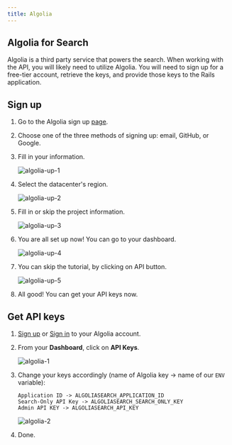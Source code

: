 ```yaml
---
title: Algolia
---
```


## Algolia for Search

Algolia is a third party service that powers the search. When working with the
API, you will likely need to utilize Algolia. You will need to sign up for a
free-tier account, retrieve the keys, and provide those keys to the Rails
application.

## Sign up

1. Go to the Algolia sign up
   [page](https://www.algolia.com/apps/AJVD3Q9KL3/dashboard).

2. Choose one of the three methods of signing up: email, GitHub, or Google.

3. Fill in your information.

   ![algolia-up-1](https://user-images.githubusercontent.com/22895284/51078744-ad602c00-16ba-11e9-9f59-7f9f2cc0443f.png)

4. Select the datacenter's region.

   ![algolia-up-2](https://user-images.githubusercontent.com/22895284/51078745-ad602c00-16ba-11e9-81ee-6ec3310919d9.png)

5. Fill in or skip the project information.

   ![algolia-up-3](https://user-images.githubusercontent.com/22895284/51078746-ad602c00-16ba-11e9-9927-d790ce03761e.png)

6. You are all set up now! You can go to your dashboard.

   ![algolia-up-4](https://user-images.githubusercontent.com/22895284/51078747-ad602c00-16ba-11e9-8654-67c4d0f2e651.png)

7. You can skip the tutorial, by clicking on API button.

   ![algolia-up-5](https://user-images.githubusercontent.com/51912296/63767468-5f1b3880-c8eb-11e9-88c3-7b14774b684d.png)

8. All good! You can get your API keys now.

## Get API keys

1. [Sign up](#algolia-sign-up) or [Sign
   in](https://www.algolia.com/users/sign_in) to your Algolia account.

2. From your **Dashboard**, click on **API Keys**.

   ![algolia-1](https://user-images.githubusercontent.com/22895284/51078770-2eb7be80-16bb-11e9-9dcc-ed6d9c52d935.png)

3. Change your keys accordingly (name of Algolia key -> name of our `ENV`
   variable):

   ```text
   Application ID -> ALGOLIASEARCH_APPLICATION_ID
   Search-Only API Key -> ALGOLIASEARCH_SEARCH_ONLY_KEY
   Admin API KEY -> ALGOLIASEARCH_API_KEY
   ```

   ![algolia-2](https://user-images.githubusercontent.com/22895284/51078771-2eb7be80-16bb-11e9-9622-f19417f1b29c.png)

4. Done.
